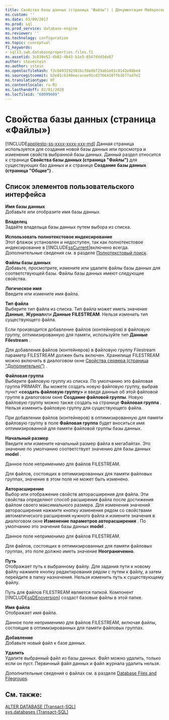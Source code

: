 ```yaml
---
title: Свойства базы данных (страница "Файлы") | Документация Майкрософт
ms.custom: ''
ms.date: 03/09/2017
ms.prod: sql
ms.prod_service: database-engine
ms.reviewer: ''
ms.technology: configuration
ms.topic: conceptual
f1_keywords:
- sql13.swb.databaseproperties.files.f1
ms.assetid: 3c030e51-db82-4b43-b1e5-8547ddd3de87
author: stevestein
ms.author: sstein
ms.openlocfilehash: f3c0493192381bc3dedbf23ab1e01c0142e88be4
ms.sourcegitcommit: b2e81cb349eecacee91cd3766410ffb3677ad7e2
ms.translationtype: HT
ms.contentlocale: ru-RU
ms.lasthandoff: 02/01/2020
ms.locfileid: "68099609"
---
```

# <a name="database-properties-files-page"></a>Свойства базы данных (страница «Файлы»)
[!INCLUDE[appliesto-ss-xxxx-xxxx-xxx-md](../../includes/appliesto-ss-xxxx-xxxx-xxx-md.md)]
  Данная страница используется для создания новой базы данных или просмотра и изменения свойств выбранной базы данных. Данный раздел относится к странице **Свойства базы данных (страница "Файлы")** для существующих баз данных и к странице **Создание базы данных (страница "Общие")** .  
  
## <a name="uielement-list"></a>Список элементов пользовательского интерфейса  
 **Имя базы данных**  
 Добавьте или отобразите имя базы данных.  
  
 **Владелец**  
 Задайте владельца базы данных путем выбора из списка.  
  
 **Использовать полнотекстовое индексирование**  
 Этот флажок установлен и недоступен, так как полнотекстовое индексирование в [!INCLUDE[ssCurrent](../../includes/sscurrent-md.md)]включено всегда. Дополнительные сведения см. в разделе [Полнотекстовый поиск](../../relational-databases/search/full-text-search.md).  
  
 **Файлы базы данных**  
 Добавьте, просмотрите, измените или удалите файлы базы данных для соответствующей базы. Файлы базы данных имеют следующие свойства.  
  
 **Логическое имя**  
 Введите или измените имя файла.  
  
 **Тип файла**  
 Выберите тип файла из списка. Тип файла может иметь значение **Данные**, **Журнал**или **Данные FILESTREAM**. Нельзя изменить тип существующего файла.  
  
 Если производится добавление файлов (контейнеров) в файловую группу, оптимизированную для памяти, используйте тип **Данные Filestream** .  
  
 Для добавления файлов (контейнеров) в файловую группу Filestream параметр FILESTREAM должен быть включен. Хранилище FILESTREAM можно включить в диалоговом окне [Свойства сервера (страница "Дополнительно")](../../database-engine/configure-windows/server-properties-advanced-page.md) .  
  
 **Файловая группа**  
 Выберите файловую группу из списка. По умолчанию это файловая группа PRIMARY. Вы можете создать новую файловую группу, выбрав пункт **\<создать файловую группу>** и введя данные об этой файловой группе в диалоговом окне **Создание файловой группы**. Новую файловую группу можно также создать на странице **Файловая группа** . Нельзя изменить файловую группу для существующего файла.  
  
 При добавлении файлов (контейнеров) в оптимизированную для памяти файловую группу в поле **Файловая группа** будет вноситься имя оптимизированной для памяти файловой группы базы данных.  
  
 **Начальный размер**  
 Введите или измените начальный размер файла в мегабайтах. Это значение по умолчанию соответствует значению для базы данных **model** .  
  
 Данное поле неприменимо для файлов FILESTREAM.  
  
 Для файлов, состоящих в оптимизированных для памяти файловых группах, значение в этом поле не может быть изменено.  
  
 **Авторасширение**  
 Выбор или отображение свойств авторасширения для файла. Эти свойства определяют способ расширения файла после достижения файлом своего максимального размера. Для изменения значений авторасширения нажмите кнопку изменения рядом со свойствами автоматического расширения нужного файла и измените значения в диалоговом окне **Изменение параметров авторасширения** . По умолчанию это значения базы данных **model** .  
  
 Данное поле неприменимо для файлов FILESTREAM.  
  
 Для файлов, состоящих в оптимизированных для памяти файловых группах, это поле должно иметь значение **Неограниченно**.  
  
 **Путь**  
 Отображает путь к выбранному файлу. Для задания пути к новому файлу нажмите кнопку редактирования рядом с путем к файлу, а затем перейдите в папку назначения. Нельзя изменить путь к существующему файлу.  
  
 Путь для файлов FILESTREAM является папкой. Компонент [!INCLUDE[ssDEnoversion](../../includes/ssdenoversion-md.md)] создаст базовые файлы в этой папке.  
  
 **Имя файла**  
 Отображает имя файла.  
  
 Данное поле неприменимо для файлов FILESTREAM, включая файлы, состоящие в оптимизированных для памяти файловых группах.  
  
 **Добавление**  
 Добавьте новый файл к базе данных.  
  
 **Удалить**  
 Удалите выбранный файл из базы данных. Файл можно удалить, только если он пуст. Первичный файл данных и файл журнала удалить нельзя.  
  
 Дополнительные сведения о файлах см. в разделе [Database Files and Filegroups](../../relational-databases/databases/database-files-and-filegroups.md).  
  
## <a name="see-also"></a>См. также:  
 [ALTER DATABASE (Transact-SQL)](../../t-sql/statements/alter-database-transact-sql.md)   
 [sys.databases (Transact-SQL)](../../relational-databases/system-catalog-views/sys-databases-transact-sql.md)  
  
  
